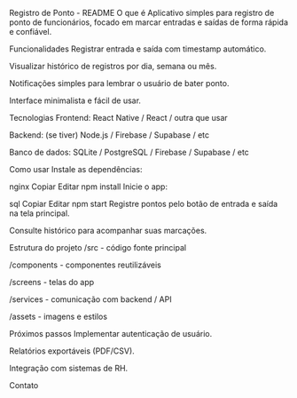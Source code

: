 Registro de Ponto - README
O que é
Aplicativo simples para registro de ponto de funcionários, focado em marcar entradas e saídas de forma rápida e confiável.

Funcionalidades
Registrar entrada e saída com timestamp automático.

Visualizar histórico de registros por dia, semana ou mês.

Notificações simples para lembrar o usuário de bater ponto.

Interface minimalista e fácil de usar.

Tecnologias
Frontend: React Native / React / outra que usar

Backend: (se tiver) Node.js / Firebase / Supabase / etc

Banco de dados: SQLite / PostgreSQL / Firebase / Supabase / etc

Como usar
Instale as dependências:

nginx
Copiar
Editar
npm install
Inicie o app:

sql
Copiar
Editar
npm start
Registre pontos pelo botão de entrada e saída na tela principal.

Consulte histórico para acompanhar suas marcações.

Estrutura do projeto
/src - código fonte principal

/components - componentes reutilizáveis

/screens - telas do app

/services - comunicação com backend / API

/assets - imagens e estilos

Próximos passos
Implementar autenticação de usuário.

Relatórios exportáveis (PDF/CSV).

Integração com sistemas de RH.

Contato
